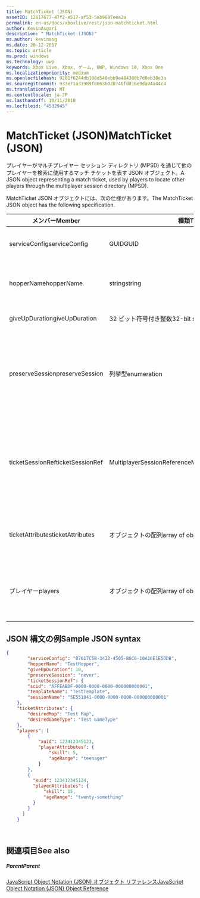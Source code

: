 ```yaml
---
title: MatchTicket (JSON)
assetID: 12617677-47f2-e517-af53-5ab9687eea2a
permalink: en-us/docs/xboxlive/rest/json-matchticket.html
author: KevinAsgari
description: " MatchTicket (JSON)"
ms.author: kevinasg
ms.date: 20-12-2017
ms.topic: article
ms.prod: windows
ms.technology: uwp
keywords: Xbox Live, Xbox, ゲーム, UWP, Windows 10, Xbox One
ms.localizationpriority: medium
ms.openlocfilehash: 9201f6244db108d548ebb9e484380b7d0eb38e3a
ms.sourcegitcommit: 933e71a31989f8063b020746fdd16e9da94a44c4
ms.translationtype: MT
ms.contentlocale: ja-JP
ms.lasthandoff: 10/11/2018
ms.locfileid: "4532945"
---
```

# <a name="matchticket-json"></a><span data-ttu-id="33203-104">MatchTicket (JSON)</span><span class="sxs-lookup"><span data-stu-id="33203-104">MatchTicket (JSON)</span></span>
<span data-ttu-id="33203-105">プレイヤーがマルチプレイヤー セッション ディレクトリ (MPSD) を通じて他のプレイヤーを検索に使用するマッチ チケットを表す JSON オブジェクト。</span><span class="sxs-lookup"><span data-stu-id="33203-105">A JSON object representing a match ticket, used by players to locate other players through the multiplayer session directory (MPSD).</span></span> 
<a id="ID4EN"></a>

  
 
<span data-ttu-id="33203-106">MatchTicket JSON オブジェクトには、次の仕様があります。</span><span class="sxs-lookup"><span data-stu-id="33203-106">The MatchTicket JSON object has the following specification.</span></span>
 
| <span data-ttu-id="33203-107">メンバー</span><span class="sxs-lookup"><span data-stu-id="33203-107">Member</span></span>| <span data-ttu-id="33203-108">種類</span><span class="sxs-lookup"><span data-stu-id="33203-108">Type</span></span>| <span data-ttu-id="33203-109">説明</span><span class="sxs-lookup"><span data-stu-id="33203-109">Description</span></span>| 
| --- | --- | --- | 
| <span data-ttu-id="33203-110">serviceConfig</span><span class="sxs-lookup"><span data-stu-id="33203-110">serviceConfig</span></span>| <span data-ttu-id="33203-111">GUID</span><span class="sxs-lookup"><span data-stu-id="33203-111">GUID</span></span>| <span data-ttu-id="33203-112">セッションのサービス構成 id (SCID)。</span><span class="sxs-lookup"><span data-stu-id="33203-112">Service configuration identifier (SCID) for the session.</span></span>| 
| <span data-ttu-id="33203-113">hopperName</span><span class="sxs-lookup"><span data-stu-id="33203-113">hopperName</span></span>| <span data-ttu-id="33203-114">string</span><span class="sxs-lookup"><span data-stu-id="33203-114">string</span></span>| <span data-ttu-id="33203-115">このチケットを配置する必要があります、ホッパーの名前です。</span><span class="sxs-lookup"><span data-stu-id="33203-115">Name of the hopper in which this ticket should be placed.</span></span>| 
| <span data-ttu-id="33203-116">giveUpDuration</span><span class="sxs-lookup"><span data-stu-id="33203-116">giveUpDuration</span></span>| <span data-ttu-id="33203-117">32 ビット符号付き整数</span><span class="sxs-lookup"><span data-stu-id="33203-117">32-bit signed integer</span></span>| <span data-ttu-id="33203-118">最大待機時間 (秒の整数)。</span><span class="sxs-lookup"><span data-stu-id="33203-118">Maximum wait time (integral number of seconds).</span></span>| 
| <span data-ttu-id="33203-119">preserveSession</span><span class="sxs-lookup"><span data-stu-id="33203-119">preserveSession</span></span>| <span data-ttu-id="33203-120">列挙型</span><span class="sxs-lookup"><span data-stu-id="33203-120">enumeration</span></span>| <span data-ttu-id="33203-121">セッションに一致するようになると、セッションを再利用する必要があるかどうかを示す値。</span><span class="sxs-lookup"><span data-stu-id="33203-121">A value indicating if the session must be reused as the session into which to match.</span></span> <span data-ttu-id="33203-122">可能な値は、「ことはありません」または「常に」です。</span><span class="sxs-lookup"><span data-stu-id="33203-122">Possible values are "always" or "never".</span></span> | 
| <span data-ttu-id="33203-123">ticketSessionRef</span><span class="sxs-lookup"><span data-stu-id="33203-123">ticketSessionRef</span></span>| <span data-ttu-id="33203-124">MultiplayerSessionReference</span><span class="sxs-lookup"><span data-stu-id="33203-124">MultiplayerSessionReference</span></span>| <span data-ttu-id="33203-125">これでプレイヤーまたはグループは、現在再生中のセッションの<b>MultiplayerSessionReference</b>オブジェクトです。</span><span class="sxs-lookup"><span data-stu-id="33203-125"><b>MultiplayerSessionReference</b> object for the session in which the player or group is currently playing.</span></span> <span data-ttu-id="33203-126">このメンバーは必須です。</span><span class="sxs-lookup"><span data-stu-id="33203-126">This member is always required.</span></span> | 
| <span data-ttu-id="33203-127">ticketAttributes</span><span class="sxs-lookup"><span data-stu-id="33203-127">ticketAttributes</span></span>| <span data-ttu-id="33203-128">オブジェクトの配列</span><span class="sxs-lookup"><span data-stu-id="33203-128">array of objects</span></span>| <span data-ttu-id="33203-129">プレイヤーのユーザーが指定の属性と値について、チケットのコレクションです。</span><span class="sxs-lookup"><span data-stu-id="33203-129">Collection of user-provided attributes and values about the tickets for the players.</span></span>| 
| <span data-ttu-id="33203-130">プレイヤー</span><span class="sxs-lookup"><span data-stu-id="33203-130">players</span></span>| <span data-ttu-id="33203-131">オブジェクトの配列</span><span class="sxs-lookup"><span data-stu-id="33203-131">array of objects</span></span>| <span data-ttu-id="33203-132">それぞれのユーザーが指定した属性のプロパティ バッグにプレイヤーのオブジェクトのコレクションです。</span><span class="sxs-lookup"><span data-stu-id="33203-132">Collection of player objects, each with a property bag of user-provided attributes.</span></span> | 
  
<a id="ID4EW"></a>

 
## <a name="sample-json-syntax"></a><span data-ttu-id="33203-133">JSON 構文の例</span><span class="sxs-lookup"><span data-stu-id="33203-133">Sample JSON syntax</span></span>
 

```json
{
        "serviceConfig": "07617C5B-3423-4505-B6C6-10A16E1E5DDB",
        "hopperName": "TestHopper",
        "giveUpDuration": 10,
        "preserveSession": "never",
        "ticketSessionRef": {
        "scid": "AFFEABDF-0000-0000-0000-000000000001",
        "templateName": "TestTemplate",
        "sessionName": "5E551041-0000-0000-0000-000000000001"
    },
    "ticketAttributes": {
        "desiredMap": "Test Map",
        "desiredGameType": "Test GameType"
    },
    "players": [
        {
            "xuid": 123412345123,
            "playerAttributes": {
                "skill": 5,
                "ageRange": "teenager"
            }
        },
        {
          "xuid": 123412345124,
          "playerAttributes": {
              "skill": 15,
              "ageRange": "twenty-something"
          }
        }
      ]
    }
  
    
```

  
<a id="ID4EEB"></a>

 
## <a name="see-also"></a><span data-ttu-id="33203-134">関連項目</span><span class="sxs-lookup"><span data-stu-id="33203-134">See also</span></span>
 
<a id="ID4EGB"></a>

 
##### <a name="parent"></a><span data-ttu-id="33203-135">Parent</span><span class="sxs-lookup"><span data-stu-id="33203-135">Parent</span></span> 

[<span data-ttu-id="33203-136">JavaScript Object Notation (JSON) オブジェクト リファレンス</span><span class="sxs-lookup"><span data-stu-id="33203-136">JavaScript Object Notation (JSON) Object Reference</span></span>](atoc-xboxlivews-reference-json.md)

   